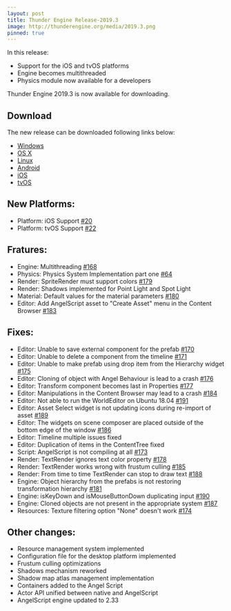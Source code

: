 ```yaml
---
layout: post
title: Thunder Engine Release-2019.3
image: http://thunderengine.org/media/2019.3.png
pinned: true
---
```


In this release:
- Support for the iOS and tvOS platforms
- Engine becomes multithreaded
- Physics module now available for a developers

Thunder Engine 2019.3 is now available for downloading.

## Download

The new release can be downloaded following links below: 
- [Windows](https://github.com/eprikazchikov/thunder/releases/download/release-2019.3/ThunderEngine-windows-x86.7z)
- [OS X](https://github.com/eprikazchikov/thunder/releases/download/release-2019.3/ThunderEngine-macosx-x86_64.tar.gz)
- [Linux](https://github.com/eprikazchikov/thunder/releases/download/release-2019.3/ThunderEngine-linux-x86_64.tar.gz)
- [Android](https://github.com/eprikazchikov/thunder/releases/download/release-2019.3/ThunderEngine-android.tar.gz)
- [iOS](https://github.com/eprikazchikov/thunder/releases/download/release-2019.3/ThunderEngine-ios-arm64.tar.gz)
- [tvOS](https://github.com/eprikazchikov/thunder/releases/download/release-2019.3/ThunderEngine-tvos-arm64.tar.gz)

## New Platforms:
- Platform: iOS Support [#20](https://github.com/eprikazchikov/thunder/issues/20)
- Platform: tvOS Support [#22](https://github.com/eprikazchikov/thunder/issues/22)

## Fratures:
- Engine: Multithreading [#168](https://github.com/eprikazchikov/thunder/issues/168)
- Physics: Physics System Implementation part one [#64](https://github.com/eprikazchikov/thunder/issues/64)
- Render: SpriteRender must support colors [#179](https://github.com/eprikazchikov/thunder/issues/179)
- Render: Shadows implemented for Point Light and Spot Light
- Material: Default values for the material parameters [#180](https://github.com/eprikazchikov/thunder/issues/180)
- Editor: Add AngelScript asset to "Create Asset" menu in the Content Browser [#183](https://github.com/eprikazchikov/thunder/issues/183)

## Fixes:
- Editor: Unable to save external component for the prefab [#170](https://github.com/eprikazchikov/thunder/issues/170)
- Editor: Unable to delete a component from the timeline [#171](https://github.com/eprikazchikov/thunder/issues/171)
- Editor: Unable to make prefab using drop item from the Hierarchy widget [#175](https://github.com/eprikazchikov/thunder/issues/175)
- Editor: Cloning of object with Angel Behaviour is lead to a crash [#176](https://github.com/eprikazchikov/thunder/issues/176)
- Editor: Transform component becomes last in Properties [#177](https://github.com/eprikazchikov/thunder/issues/177)
- Editor: Manipulations in the Content Browser may lead to a crash [#184](https://github.com/eprikazchikov/thunder/issues/184)
- Editor: Not able to run the WorldEditor on Ubuntu 18.04 [#191](https://github.com/eprikazchikov/thunder/issues/191)
- Editor: Asset Select widget is not updating icons during re-import of asset [#189](https://github.com/eprikazchikov/thunder/issues/189)
- Editor: The widgets on scene composer are placed outside of the bottom edge of the window [#186](https://github.com/eprikazchikov/thunder/issues/186)
- Editor: Timeline multiple issues fixed
- Editor: Duplication of items in the ContentTree fixed
- Script: AngelScript is not compiling at all [#173](https://github.com/eprikazchikov/thunder/issues/173)
- Render: TextRender ignores text color property [#178](https://github.com/eprikazchikov/thunder/issues/178)
- Render: TextRender works wrong with frustum culling [#185](https://github.com/eprikazchikov/thunder/issues/185)
- Render: From time to time TextRender can stop to draw text [#188](https://github.com/eprikazchikov/thunder/issues/188)
- Engine: Object hierarchy from the prefabs is not restoring transformation hierarchy [#181](https://github.com/eprikazchikov/thunder/issues/181)
- Engine: isKeyDown and isMouseButtonDown duplicating input [#190](https://github.com/eprikazchikov/thunder/issues/190)
- Engine: Cloned objects are not present in the appropriate system [#187](https://github.com/eprikazchikov/thunder/issues/187)
- Resources: Texture filtering option "None" doesn't work [#174](https://github.com/eprikazchikov/thunder/issues/174)

## Other changes:
- Resource management system implemented
- Configuration file for the desktop platform implemented
- Frustum culling optimizations
- Shadows mechanism reworked
- Shadow map atlas management implementation
- Containers added to the Angel Script
- Actor API unified between native and AngelScript
- AngelScript engine updated to 2.33
